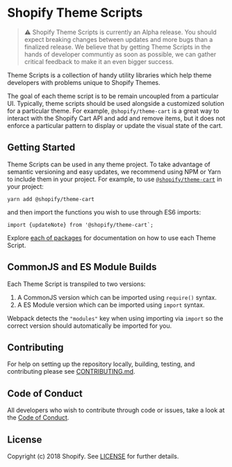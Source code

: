 # Shopify Theme Scripts

> ⚠️ Shopify Theme Scripts is currently an Alpha release. You should expect breaking changes between updates and more bugs than a finalized release. We believe that by getting Theme Scripts in the hands of developer communtiy as soon as possible, we can gather critical feedback to make it an even bigger success.

Theme Scripts is a collection of handy utility libraries which help theme developers with problems unique to Shopify Themes.

The goal of each theme script is to be remain uncoupled from a particular UI. Typically, theme scripts should be used alongside a customized solution for a particular theme. For example, `@shopify/theme-cart` is a great way to interact with the Shopify Cart API and add and remove items, but it does not enforce a particular pattern to display or update the visual state of the cart.

## Getting Started

Theme Scripts can be used in any theme project. To take advantage of semantic versioning and easy updates, we recommend using NPM or Yarn to include them in your project. For example, to use [`@shopify/theme-cart`](https://github.com/Shopify/theme-scripts/tree/master/packages/theme-cart) in your project:

```
yarn add @shopify/theme-cart
```

and then import the functions you wish to use through ES6 imports:

```
import {updateNote} from '@shopify/theme-cart`;
```

Explore [each of packages](https://github.com/Shopify/theme-scripts/tree/master/packages) for documentation on how to use each Theme Script.

## CommonJS and ES Module Builds

Each Theme Script is transpiled to two versions:

1. A CommonJS version which can be imported using `require()` syntax.
2. A ES Module version which can be imported using `import` syntax.

Webpack detects the `"modules"` key when using importing via `import` so the correct version should automatically be imported for you.

## Contributing

For help on setting up the repository locally, building, testing, and contributing
please see [CONTRIBUTING.md](https://github.com/Shopify/theme-scripts/blob/master/CONTRIBUTING.md).

## Code of Conduct

All developers who wish to contribute through code or issues, take a look at the
[Code of Conduct](https://github.com/Shopify/theme-scripts/blob/master/CODE_OF_CONDUCT.md).

## License

Copyright (c) 2018 Shopify. See [LICENSE](https://github.com/Shopify/theme-scripts/blob/master/LICENSE) for further details.
